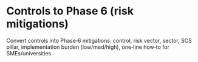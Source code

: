 # Controls to Phase 6 (risk mitigations)

Convert controls into Phase‑6 mitigations: control, risk vector, sector, SCS pillar, implementation burden (low/med/high), one‑line how‑to for SMEs/universities.
